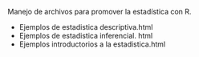 Manejo de archivos para promover la estadística con R.  
* Ejemplos de estadistica descriptiva.html
* Ejemplos de estadistica inferencial. html
* Ejemplos introductorios a la estadistica.html
